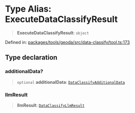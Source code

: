 # Type Alias: ExecuteDataClassifyResult

> **ExecuteDataClassifyResult**: `object`

Defined in: [packages/tools/geoda/src/data-classify/tool.ts:173](https://github.com/GeoDaCenter/openassistant/blob/bf312b357cb340f1f76fa8b62441fb39bcbce0ce/packages/tools/geoda/src/data-classify/tool.ts#L173)

## Type declaration

### additionalData?

> `optional` **additionalData**: [`DataClassifyAdditionalData`](DataClassifyAdditionalData.md)

### llmResult

> **llmResult**: [`DataClassifyLlmResult`](DataClassifyLlmResult.md)
